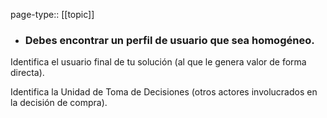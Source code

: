page-type:: [[topic]]
- ### Debes encontrar un perfil de usuario que sea homogéneo.

Identifica el usuario final de tu solución (al que le genera valor de forma directa).

Identifica la Unidad de Toma de Decisiones (otros actores involucrados en la decisión de compra).



